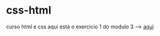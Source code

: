 # css-html
curso html e css
aqui está o exercicio 1 do modulo 3 --> <a href="https://thelucas2011.github.io/css-html/exercicios/modulo%203/exercicio1.html">aqui </a>
